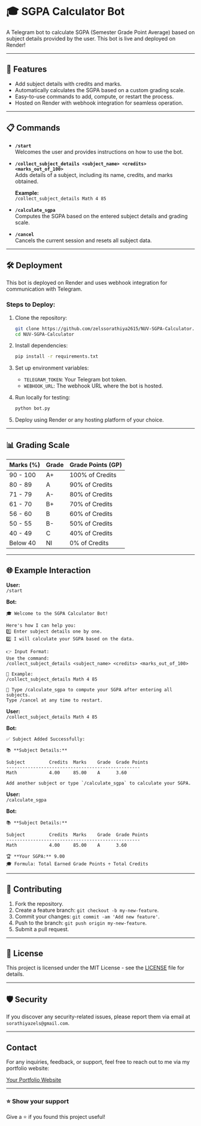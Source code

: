 
# 🎓 SGPA Calculator Bot

A Telegram bot to calculate SGPA (Semester Grade Point Average) based on subject details provided by the user. This bot is live and deployed on Render!

---

## 🚀 Features

- Add subject details with credits and marks.
- Automatically calculates the SGPA based on a custom grading scale.
- Easy-to-use commands to add, compute, or restart the process.
- Hosted on Render with webhook integration for seamless operation.

---

## 📋 Commands

- **`/start`**  
  Welcomes the user and provides instructions on how to use the bot.

- **`/collect_subject_details <subject_name> <credits> <marks_out_of_100>`**  
  Adds details of a subject, including its name, credits, and marks obtained.

  **Example:**  
  `/collect_subject_details Math 4 85`

- **`/calculate_sgpa`**  
  Computes the SGPA based on the entered subject details and grading scale.

- **`/cancel`**  
  Cancels the current session and resets all subject data.

---

## 🛠️ Deployment

This bot is deployed on Render and uses webhook integration for communication with Telegram.

### Steps to Deploy:

1. Clone the repository:
   ```bash
   git clone https://github.com/zelssorathiya2615/NUV-SGPA-Calculator.git
   cd NUV-SGPA-Calculator
   ```

2. Install dependencies:
   ```bash
   pip install -r requirements.txt
   ```

3. Set up environment variables:
   - `TELEGRAM_TOKEN`: Your Telegram bot token.
   - `WEBHOOK_URL`: The webhook URL where the bot is hosted.

4. Run locally for testing:
   ```bash
   python bot.py
   ```

5. Deploy using Render or any hosting platform of your choice.

---

## 📊 Grading Scale

| Marks (%) | Grade  | Grade Points (GP) |
|-----------|--------|-------------------|
| 90 - 100  | A+     | 100% of Credits   |
| 80 - 89   | A      | 90% of Credits    |
| 71 - 79   | A-     | 80% of Credits    |
| 61 - 70   | B+     | 70% of Credits    |
| 56 - 60   | B      | 60% of Credits    |
| 50 - 55   | B-     | 50% of Credits    |
| 40 - 49   | C      | 40% of Credits    |
| Below 40  | NI     | 0% of Credits     |

---

## 🌐 Example Interaction

**User:**  
`/start`

**Bot:**  
```
🎓 Welcome to the SGPA Calculator Bot!

Here's how I can help you:
1️⃣ Enter subject details one by one.
2️⃣ I will calculate your SGPA based on the data.

👉 Input Format:
Use the command:
/collect_subject_details <subject_name> <credits> <marks_out_of_100>

📝 Example:
/collect_subject_details Math 4 85

📌 Type /calculate_sgpa to compute your SGPA after entering all subjects.
Type /cancel at any time to restart.
```

**User:**  
`/collect_subject_details Math 4 85`

**Bot:**  
```
✅ Subject Added Successfully:

📚 **Subject Details:**

Subject         Credits  Marks    Grade  Grade Points 
--------------------------------------------------
Math            4.00     85.00    A      3.60

Add another subject or type `/calculate_sgpa` to calculate your SGPA.
```

**User:**  
`/calculate_sgpa`

**Bot:**  
```
📚 **Subject Details:**

Subject         Credits  Marks    Grade  Grade Points 
--------------------------------------------------
Math            4.00     85.00    A      3.60

🏆 **Your SGPA:** 9.00
🎓 Formula: Total Earned Grade Points ÷ Total Credits
```

---

## 🤝 Contributing

1. Fork the repository.
2. Create a feature branch: `git checkout -b my-new-feature`.
3. Commit your changes: `git commit -am 'Add new feature'`.
4. Push to the branch: `git push origin my-new-feature`.
5. Submit a pull request.

---

## 📄 License

This project is licensed under the MIT License - see the [LICENSE](LICENSE) file for details.

---

## 🛡️ Security

If you discover any security-related issues, please report them via email at `sorathiyazels@gmail.com`.

---

## Contact

For any inquiries, feedback, or support, feel free to reach out to me via my portfolio website:

[Your Portfolio Website](https://zelssorathiya2615.github.io/Zels-Sorathiya/)


---

### ⭐ Show your support

Give a ⭐️ if you found this project useful!
